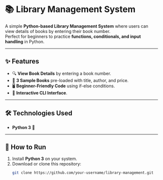 # 📚 Library Management System

A simple **Python-based Library Management System** where users can view details of books by entering their book number.  
Perfect for beginners to practice **functions, conditionals, and input handling** in Python.

---

## ✨ Features
- 🔍 **View Book Details** by entering a book number.
- 📖 **3 Sample Books** pre-loaded with title, author, and price.
- 🖥️ **Beginner-Friendly Code** using if-else conditions.
- 🎯 **Interactive CLI Interface**.

---

## 🛠️ Technologies Used
- **Python 3** 🐍

---

## 🚀 How to Run
1. Install **Python 3** on your system.
2. Download or clone this repository:
   ```bash
   git clone https://github.com/your-username/library-management.git
